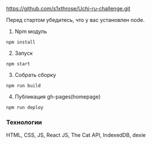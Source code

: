 https://github.com/s1xthrose/Uchi-ru-challenge.git

Перед стартом убедитесь, что у вас установлен node.

1. Npm модуль
  ```
  npm install
  ```
2. Запуск
  ```
  npm start
  ```
3. Собрать сборку 
  ```
  npm run build
  ```
4. Публикация gh-pages(homepage)
  ```
  npm run deploy
  ```

### **Технологии**

HTML, CSS, JS, React JS, The Cat API, IndexedDB, dexie
